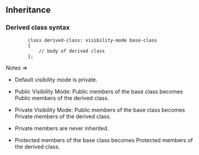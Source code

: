 ## Inheritance

### Derived class syntax

            class derived-class: visibility-mode base-class
            {
                // body of derived class
            };

Notes =>

- Default visibility mode is private.

- Public Visibility Mode: Public members of the base class becomes Public members of the derived class.

- Private Visibility Mode: Public members of the base class becomes Private members of the derived class.

- Private members are never inherited.

- Protected members of the base class becomes Protected members of the derived class.
